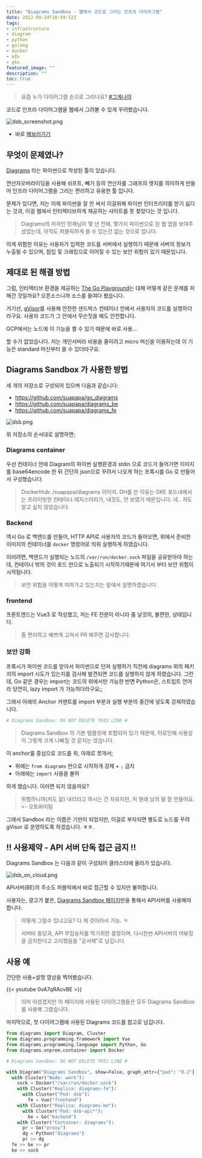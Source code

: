 ```yaml
---
title: "Diagrams Sandbox - 웹에서 코드로 그리는 인프라 다이어그램"
date: 2022-09-24T16:59:12Z
tags:
- infrastructure
- diagram
- python
- golang
- docker
- k8s
- gke
featured_image: ""
description: ""
toc: true
---
```


> 요즘 누가 다이어그램 손으로 그리나요? [#그게나야](https://homin.dev/asset/blog/img/homin-dev_k8s.jpg)

코드로 인프라 다이어그램을 웹에서 그려볼 수 있게 꾸려봤습니다.

![dsb_screenshot.png](https://homin.dev/asset/blog/img/dsb_screenshot.png)

- 바로 [해보러가기](https://homin.dev/dsb/)

## 무엇이 문제였나?

[Diagrams](https://diagrams.mingrammer.com/) 라는 파이썬으로 작성된 툴이 있습니다.

연산자오버라이딩을 사용해 쉬프트, 빼기 등의 연산자를
그래프의 엣지를 의미하게 만들어 인프라 다이어그램을 그리는 편리하고 유용한 툴 입니다.

문제가 있다면, 저는 이제 파이썬을 잘 안 써서 이걸위해 파이썬 인터프리터를 받기 싫다는 것과,
이걸 웹에서 인터렉티브하게 제공하는 사이트를 못 찾았다는 것 입니다.

> Diagrams의 저자인 민재님이 몇 년 전에, 몇가지 파이썬으로 된 웹 앱을 보여주셨었는데,
> 아직도 퍼블릭하게 쓸 수 있는건 없는 것으로 압니다.

이게 위험한 이유는 사용자가 입력한 코드를 서버에서 실행하기 때문에
서버의 정보가 누출될 수 있으며, 침입 및 크래킹으로 이어질 수 있는 보안 위험이 있기 때문입니다.


## 제대로 된 해결 방법

그럼, 인터렉티브 환경을 제공하는 [The Go Playground](https://go.dev/play/)는 대체 어떻게 
같은 문제를 피해간 것일까요? 오픈소스니까 소스를 들여다 봤습니다.

거기선, [gVisor](https://github.com/google/gvisor)를 사용해 안전한 샌드박스 컨테이너 안에서
사용자의 코드를 실행하더라구요. 사용자 코드가 그 안에서 무슨짓을 해도 안전합니다.

GCP에서는 노드에 이 기능을 켤 수 있기 때문에 바로 사용...

할 수가 없었습니다. 저는 개인서버라 비용을 줄이려고 micro 머신을 이용하는데
이 기능은 standard 머신부터 쓸 수 있더라구요.


## Diagrams Sandbox 가 사용한 방법

세 개의 저장소로 구성되어 있으며 다음과 같습니다:

- https://github.com/suapapa/go_diagrams
- https://github.com/suapapa/diagrams_be
- https://github.com/suapapa/diagrams_fe

![dsb.png](https://homin.dev/asset/blog/img/dsb.png)

위 저장소의 순서대로 설명하면;

### Diagrams container

우선 컨테이너 안에 Diagram의 파이썬 실행환경과
stdin 으로 코드가 들어가면 이미지를 base64encode 한 뒤 간단히 json으로 꾸려서 나오게
하는 프록시를 Go 로 만들어서 구성했습니다.

> DockerHub: /suapapa/diagrams 이미지. DH를 쓴 이유는 GKE 포드내에서는 프라이빗한
> 컨테이너 레지스터리가, 내것도, 안 보였기 때문입니다. 네.. 저도 알고 싶지 않았습니다.

### Backend

역시 Go 로 백엔드를 만들어, HTTP API로 사용자의 코드가 들어오면, 위에서 준비한
이미지의 컨테이너를 `docker` 명령어로 띄워 실행하게 하였습니다.

이러려면, 백엔드가 실행되는 노드의 `/var/run/docker.sock` 파일을  공유받아야 하는데,
컨테이너 밖의 것이 포드 안으로 노출되기 시작하기때문에 여기서 부터 보안 위험이 시작됩니다.

> 보안 위헙을 어떻게 피하가고 있는지는 밑에서 설명하겠습니다.

### frontend

프론트엔드는 Vue3 로 작성했고, 저는 FE 전문이 아니라 좀 날것의, 불편한, 상태입니다.

> 좀 편리하고 예쁘게 고쳐서 PR 해주면 감사합니다.

### 보안 강화 

프록시가 파이썬 코드를 받아서 파이썬으로 던져 실행하기 직전에
diagrams 외의 패키지의 import 시도가 있는지를 검사해 발견되면 코드를 실행하지 않게 하였습니다.
그런데, Go 같은 경우는 import는 코드의 위에서만 가능한 반면 
Python은, 스트립트 언어라 당연히, lazy import 가 가능하더라구요;;

그래서 아래의 Anchor 커맨트를 import 부분과 실행 부분의 중간에 넣도록 강제하였습니다.

```python
# Diagrams Sandbox: DO NOT DELETE THIS LINE #
```

> Diagrams Sandbox 의 기본 탬플릿에 포함되어 있기 때문에, 
> 이로인해 사용성이 그렇게 크게 나빠질 것 같지는 않습니다.

이 anchor를 중심으로 코드를 위, 아래로 쪼개서;

- 위에는 `from diagrams` 만으로 시작하게 강제 + `;` 금지
- 아래에는 `import` 사용을 불허

하게 했습니다. 이러면 되지 않을까요?

> 위험하니까(저도 앎) 내리라고 하시는 건 자유지만,
> 저 원래 남의 말 잘 안들어요. <- 오토바이탐

그래서 Sandbox 라는 이름은 기만이 되었지만,
이걸로 부자되면 별도로 노드를 꾸려 gVisor 로 운영하도록 하겠습니다. ㅎㅎ.



## !! 사용제약 - API 서버 단독 접근 금지 !!

Diagrams Sandbox 는 다음과 같이 구성되어 클러스터에 올라가 있습니다.

![dsb_on_cloud.png](https://homin.dev/asset/blog/img/dsb_on_cloud.png)

API서버(BE)의 주소도 퍼블릭에서 바로 접근할 수 있지만 불허합니다.

사용자는, 광고가 붙은, [Diagrams Sandbox 페이지](https://homin.dev/dsb/)만을
통해서 API서버를 사용해야 합니다.

> 어떻게 그럴수 있냐고요? 다 제 것이라서 가능. ㅋ
>
> 서버비 충당과, API 무임승차를 막기위한 결정이며,
> 다시한번 API서버의 어뷰징을 금지한다고 고지했음을 "궁서체"로 남깁니다.

## 사용 예

간단한 사용+설명 영상을 찍어봤습니다.

{{< youtube 0vA7qRAcvBE >}}

> 이미 아셨겠지만 이 페이지에 사용된 다이어그램들은 모두 Diagrams Sandbox 를 사용해 그렸습니다.

마지막으로, 첫 다이어그램에 사용된 Diagrams 코드를 참고로 남깁니다.

```python
from diagrams import Diagram, Cluster
from diagrams.programming.framework import Vue
from diagrams.programming.language import Python, Go
from diagrams.onprem.container import Docker

# Diagrams Sandbox: DO NOT DELETE THIS LINE #

with Diagram("Diagrams Sandbox", show=False, graph_attr={"pad": "0.2"}):
  with Cluster("Node: work"):
    sock = Docker("/var/run/docker.sock")
    with Cluster("Replica: diagrams-fe"):
      with Cluster("Pod: dsb"):
        fe = Vue("frontend")
    with Cluster("Replica: diagrams-be"):
      with Cluster("Pod: dsb-api*"):
        be = Go("backend")
    with Cluster("Container: diagrams"):
      pr = Go("proxy")
      dg = Python("diagrams")
      pr >> dg
  fe >> be >> pr
  be >> sock
```
